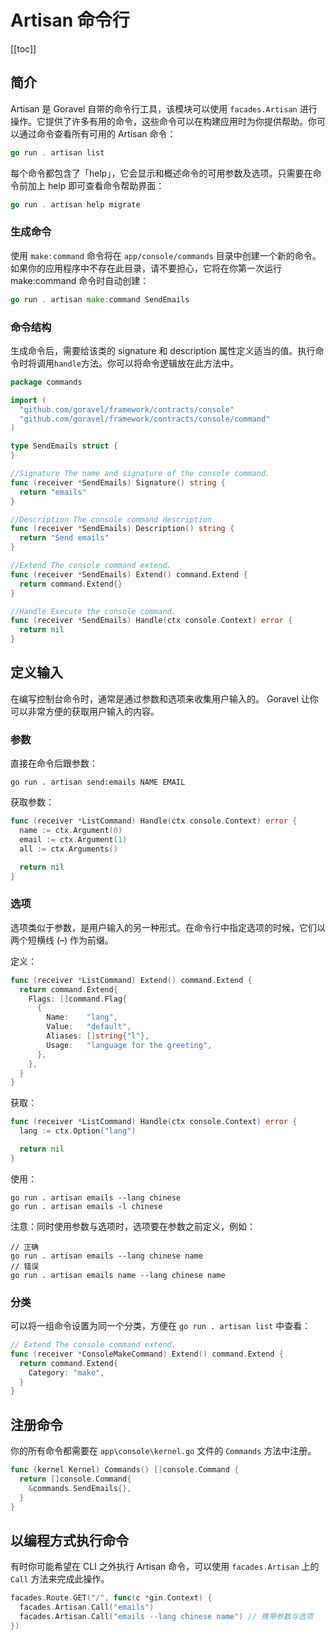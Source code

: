 # Artisan 命令行

[[toc]]

## 简介

Artisan 是 Goravel 自带的命令行工具，该模块可以使用 `facades.Artisan` 进行操作。它提供了许多有用的命令，这些命令可以在构建应用时为你提供帮助。你可以通过命令查看所有可用的 Artisan 命令：

```go
go run . artisan list
```

每个命令都包含了「help」，它会显示和概述命令的可用参数及选项。只需要在命令前加上 help 即可查看命令帮助界面：

```go
go run . artisan help migrate
```

### 生成命令

使用 `make:command` 命令将在 `app/console/commands` 目录中创建一个新的命令。如果你的应用程序中不存在此目录，请不要担心，它将在你第一次运行 make:command 命令时自动创建：

```go
go run . artisan make:command SendEmails
```

### 命令结构

生成命令后，需要给该类的 signature 和 description 属性定义适当的值。执行命令时将调用`handle`方法。你可以将命令逻辑放在此方法中。

```go
package commands

import (
  "github.com/goravel/framework/contracts/console"
  "github.com/goravel/framework/contracts/console/command"
)

type SendEmails struct {
}

//Signature The name and signature of the console command.
func (receiver *SendEmails) Signature() string {
  return "emails"
}

//Description The console command description.
func (receiver *SendEmails) Description() string {
  return "Send emails"
}

//Extend The console command extend.
func (receiver *SendEmails) Extend() command.Extend {
  return command.Extend{}
}

//Handle Execute the console command.
func (receiver *SendEmails) Handle(ctx console.Context) error {
  return nil
}
```

## 定义输入

在编写控制台命令时，通常是通过参数和选项来收集用户输入的。 Goravel 让你可以非常方便的获取用户输入的内容。

### 参数

直接在命令后跟参数：

```
go run . artisan send:emails NAME EMAIL
```

获取参数：

```go
func (receiver *ListCommand) Handle(ctx console.Context) error {
  name := ctx.Argument(0)
  email := ctx.Argument(1)
  all := ctx.Arguments()

  return nil
}
```

### 选项

选项类似于参数，是用户输入的另一种形式。在命令行中指定选项的时候，它们以两个短横线 (–) 作为前缀。

定义：

```go
func (receiver *ListCommand) Extend() command.Extend {
  return command.Extend{
    Flags: []command.Flag{
      {
        Name:    "lang",
        Value:   "default",
        Aliases: []string{"l"},
        Usage:   "language for the greeting",
      },
    },
  }
}
```

获取：

```go
func (receiver *ListCommand) Handle(ctx console.Context) error {
  lang := ctx.Option("lang")

  return nil
}
```

使用：

```
go run . artisan emails --lang chinese
go run . artisan emails -l chinese
```

注意：同时使用参数与选项时，选项要在参数之前定义，例如：

```
// 正确
go run . artisan emails --lang chinese name
// 错误
go run . artisan emails name --lang chinese name
```

### 分类

可以将一组命令设置为同一个分类，方便在 `go run . artisan list` 中查看：

```go
// Extend The console command extend.
func (receiver *ConsoleMakeCommand) Extend() command.Extend {
  return command.Extend{
    Category: "make",
  }
}
```

## 注册命令

你的所有命令都需要在 `app\console\kernel.go` 文件的 `Commands` 方法中注册。

```go
func (kernel Kernel) Commands() []console.Command {
  return []console.Command{
    &commands.SendEmails{},
  }
}
```

## 以编程方式执行命令

有时你可能希望在 CLI 之外执行 Artisan 命令，可以使用 `facades.Artisan` 上的 `Call` 方法来完成此操作。

```go
facades.Route.GET("/", func(c *gin.Context) {
  facades.Artisan.Call("emails")
  facades.Artisan.Call("emails --lang chinese name") // 携带参数与选项
})
```
